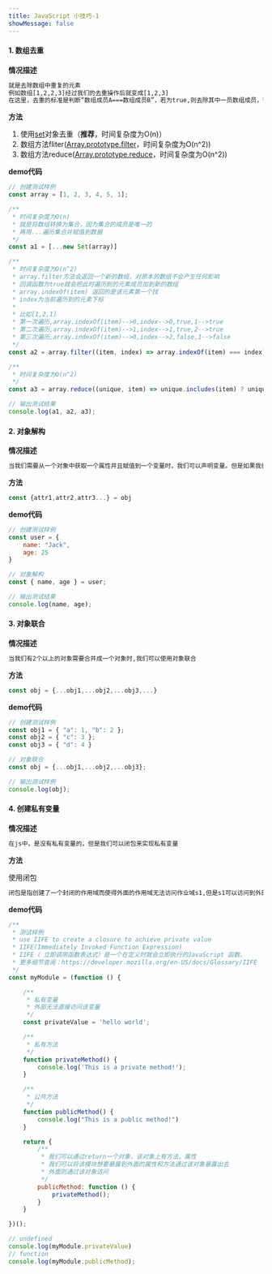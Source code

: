 ```yaml
---
title: JavaScript 小技巧-1
showMessage: false
---
```


#### 1. 数组去重

**情况描述**

```txt
就是去除数组中重复的元素
例如数组[1,2,2,3]经过我们的去重操作后就变成[1,2,3]
在这里，去重的标准是判断“数组成员A===数组成员B”，若为true,则去除其中一员数组成员，否则就不去重
```

**方法**

1. 使用[set](https://developer.mozilla.org/zh-CN/docs/Web/JavaScript/Reference/Global_Objects/Set)对象去重（**推荐**，时间复杂度为O(n)）
2. 数组方法fliter([Array.prototype.filter](https://developer.mozilla.org/zh-CN/docs/Web/JavaScript/Reference/Global_Objects/Array/filter)，时间复杂度为O(n^2))
3. 数组方法reduce([Array.prototype.reduce](https://developer.mozilla.org/zh-CN/docs/Web/JavaScript/Reference/Global_Objects/Array/reduce)，时间复杂度为O(n^2))

**demo代码**

```js
// 创建测试样例
const array = [1, 2, 3, 4, 5, 1];

/**
 * 时间复杂度为O(n)
 * 就是将数组转换为集合，因为集合的成员是唯一的
 * 再用...遍历集合并赋值到数据
 */
const a1 = [...new Set(array)]

/**
 * 时间复杂度为O(n^2)
 * array.filter方法会返回一个新的数组，对原本的数组不会产生任何影响
 * 回调函数为true就会把此时遍历到的元素成员加到新的数组
 * array.indexOf(item) 返回的是该元素第一个找
 * index为当前遍历到的元素下标
 * 
 * 比如[1,2,1]
 * 第一次遍历,array.indexOf(item)-->0,index-->0,true,1-->true
 * 第二次遍历,array.indexOf(item)-->1,index-->1,true,2-->true
 * 第三次遍历,array.indexOf(item)-->0,index-->2,false,1-->false
 */
const a2 = array.filter((item, index) => array.indexOf(item) === index);

/**
 * 时间复杂度为O(n^2)
 */
const a3 = array.reduce((unique, item) => unique.includes(item) ? unique : [...unique, item], []);

// 输出测试结果
console.log(a1, a2, a3);
```

#### 2. 对象解构

**情况描述**

```txt
当我们需要从一个对象中获取一个属性并且赋值到一个变量时，我们可以声明变量。但是如果我们需要从一个对象获取多个属性并赋值到变量时，我们可以使用对象解构
```

**方法**

```js
const {attr1,attr2,attr3...} = obj
```

**demo代码**

```js
// 创建测试样例
const user = {
    name: "Jack",
    age: 25
}

// 对象解构
const { name, age } = user;

// 输出测试结果
console.log(name, age);
```

#### 3. 对象联合

**情况描述**

```txt
当我们有2个以上的对象需要合并成一个对象时,我们可以使用对象联合
```

**方法**

```js
const obj = {...obj1,...obj2,...obj3,...}
```

**demo代码**

```js
// 创建测试样例
const obj1 = { "a": 1, "b": 2 };
const obj2 = { "c": 3 };
const obj3 = { "d": 4 }

// 对象联合
const obj = {...obj1,...obj2,...obj3};

// 输出测试样例
console.log(obj);
```

#### 4. 创建私有变量

**情况描述**

```txt
在js中，是没有私有变量的，但是我们可以闭包来实现私有变量
```

**方法**

使用闭包

```txt
闭包是指创建了一个封闭的作用域而使得外面的作用域无法访问作业域s1,但是s1可以访问到外部的作用域，这种情况就叫做闭包
```

**demo代码**

```js
/**
 * 测试样例
 * use IIFE to create a closure to achieve private value
 * IIFE(Immediately Invoked Function Expression)
 * IIFE（ 立即调用函数表达式）是一个在定义时就会立即执行的JavaScript 函数。
 * 更多细节查阅：https://developer.mozilla.org/en-US/docs/Glossary/IIFE
 */
const myModule = (function () {

    /**
     * 私有变量
     * 外部无法直接访问该变量
     */
    const privateValue = 'hello world';

    /**
     * 私有方法
     */
    function privateMethod() {
        console.log('This is a private method!');
    }

    /**
     * 公共方法
     */
    function publicMethod() {
        console.log("This is a public method!")
    }

    return {
        /**
         * 我们可以通过return一个对象，该对象上有方法，属性
         * 我们可以将该模块想要暴露到外面的属性和方法通过该对象暴露出去
         * 外面则通过该对象访问
         */
        publicMethod: function () {
            privateMethod();
        }
    }

})();

// undefined
console.log(myModule.privateValue)
// function
console.log(myModule.publicMethod);
```



